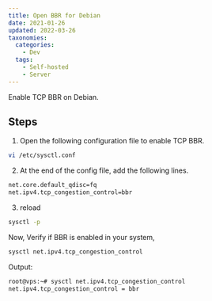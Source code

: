 ```yaml
---
title: Open BBR for Debian
date: 2021-01-26
updated: 2022-03-26
taxonomies:
  categories:
    - Dev
  tags:
    - Self-hosted
    - Server
---
```


Enable TCP BBR on Debian.

<!-- more -->

## Steps

1. Open the following configuration file to enable TCP BBR.

```bash
vi /etc/sysctl.conf
```

2. At the end of the config file, add the following lines.

```bash
net.core.default_qdisc=fq
net.ipv4.tcp_congestion_control=bbr
```

3. reload

```bash
sysctl -p
```

Now, Verify if BBR is enabled in your system,

```bash
sysctl net.ipv4.tcp_congestion_control
```

Output:

```bash
root@vps:~# sysctl net.ipv4.tcp_congestion_control
net.ipv4.tcp_congestion_control = bbr
```
